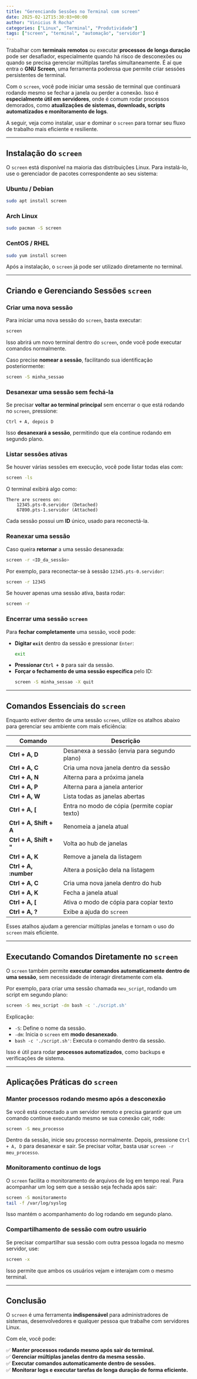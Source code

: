 ```yaml
---
title: "Gerenciando Sessões no Terminal com screen"
date: 2025-02-12T15:30:03+00:00
author: "Vinicius R Rocha"
categories: ["Linux", "Terminal", "Produtividade"]
tags: ["screen", "terminal", "automação", "servidor"]
---
```


Trabalhar com **terminais remotos** ou executar **processos de longa duração** pode ser desafiador, especialmente quando há risco de desconexões ou quando se precisa gerenciar múltiplas tarefas simultaneamente. É aí que entra o **GNU Screen**, uma ferramenta poderosa que permite criar sessões persistentes de terminal.  

Com o `screen`, você pode iniciar uma sessão de terminal que continuará rodando mesmo se fechar a janela ou perder a conexão. Isso é **especialmente útil em servidores**, onde é comum rodar processos demorados, como **atualizações de sistemas, downloads, scripts automatizados e monitoramento de logs**.  

A seguir, veja como instalar, usar e dominar o `screen` para tornar seu fluxo de trabalho mais eficiente e resiliente.  

---

## Instalação do `screen`  

O `screen` está disponível na maioria das distribuições Linux. Para instalá-lo, use o gerenciador de pacotes correspondente ao seu sistema:  

### Ubuntu / Debian  
```bash
sudo apt install screen
```

### Arch Linux  
```bash
sudo pacman -S screen
```

### CentOS / RHEL  
```bash
sudo yum install screen
```

Após a instalação, o `screen` já pode ser utilizado diretamente no terminal.  

---

## Criando e Gerenciando Sessões `screen`  

### Criar uma nova sessão  

Para iniciar uma nova sessão do `screen`, basta executar:  

```bash
screen
```

Isso abrirá um novo terminal dentro do `screen`, onde você pode executar comandos normalmente.  

Caso precise **nomear a sessão**, facilitando sua identificação posteriormente:  

```bash
screen -S minha_sessao
```

### Desanexar uma sessão sem fechá-la  

Se precisar **voltar ao terminal principal** sem encerrar o que está rodando no `screen`, pressione:  

```
Ctrl + A, depois D
```

Isso **desanexará a sessão**, permitindo que ela continue rodando em segundo plano.  

### Listar sessões ativas  

Se houver várias sessões em execução, você pode listar todas elas com:  

```bash
screen -ls
```

O terminal exibirá algo como:  

```
There are screens on:
    12345.pts-0.servidor (Detached)
    67890.pts-1.servidor (Attached)
```

Cada sessão possui um **ID** único, usado para reconectá-la.  

### Reanexar uma sessão  

Caso queira **retornar** a uma sessão desanexada:  

```bash
screen -r <ID_da_sessão>
```

Por exemplo, para reconectar-se à sessão `12345.pts-0.servidor`:  

```bash
screen -r 12345
```

Se houver apenas uma sessão ativa, basta rodar:  

```bash
screen -r
```

### Encerrar uma sessão `screen`  

Para **fechar completamente** uma sessão, você pode:  

- **Digitar `exit`** dentro da sessão e pressionar `Enter`:  
  ```bash
  exit
  ```
- **Pressionar `Ctrl + D`** para sair da sessão.  
- **Forçar o fechamento de uma sessão específica** pelo ID:  
  ```bash
  screen -S minha_sessao -X quit
  ```

---

## Comandos Essenciais do `screen`  

Enquanto estiver dentro de uma sessão `screen`, utilize os atalhos abaixo para gerenciar seu ambiente com mais eficiência:  

| Comando               | Descrição                                      |
|-----------------------|-----------------------------------------------|
| **Ctrl + A, D**       | Desanexa a sessão (envia para segundo plano) |
| **Ctrl + A, C**       | Cria uma nova janela dentro da sessão        |
| **Ctrl + A, N**       | Alterna para a próxima janela                |
| **Ctrl + A, P**       | Alterna para a janela anterior               |
| **Ctrl + A, W**       | Lista todas as janelas abertas               |
| **Ctrl + A, [**       | Entra no modo de cópia (permite copiar texto) |
| **Ctrl + A, Shift + A** | Renomeia a janela atual                     |
| **Ctrl + A, Shift + "** | Volta ao hub de janelas                     |
| **Ctrl + A, K**       | Remove a janela da listagem                   |
| **Ctrl + A, :number** | Altera a posição dela na listagem             |
| **Ctrl + A, C**       | Cria uma nova janela dentro do hub            |
| **Ctrl + A, K**       | Fecha a janela atual                          |
| **Ctrl + A, [**       | Ativa o modo de cópia para copiar texto       |
| **Ctrl + A, ?**       | Exibe a ajuda do `screen`                     |

Esses atalhos ajudam a gerenciar múltiplas janelas e tornam o uso do `screen` mais eficiente.  

---

## Executando Comandos Diretamente no `screen`  

O `screen` também permite **executar comandos automaticamente dentro de uma sessão**, sem necessidade de interagir diretamente com ela.  

Por exemplo, para criar uma sessão chamada `meu_script`, rodando um script em segundo plano:  

```bash
screen -S meu_script -dm bash -c './script.sh'
```

Explicação:  

- `-S`: Define o nome da sessão.  
- `-dm`: Inicia o `screen` em **modo desanexado**.  
- `bash -c './script.sh'`: Executa o comando dentro da sessão.  

Isso é útil para rodar **processos automatizados**, como backups e verificações de sistema.  

---

## Aplicações Práticas do `screen`  

### Manter processos rodando mesmo após a desconexão  

Se você está conectado a um servidor remoto e precisa garantir que um comando continue executando mesmo se sua conexão cair, rode:  

```bash
screen -S meu_processo
```

Dentro da sessão, inicie seu processo normalmente. Depois, pressione `Ctrl + A, D` para desanexar e sair. Se precisar voltar, basta usar `screen -r meu_processo`.  

### Monitoramento contínuo de logs  

O `screen` facilita o monitoramento de arquivos de log em tempo real. Para acompanhar um log sem que a sessão seja fechada após sair:  

```bash
screen -S monitoramento
tail -f /var/log/syslog
```

Isso mantém o acompanhamento do log rodando em segundo plano.  

### Compartilhamento de sessão com outro usuário  

Se precisar compartilhar sua sessão com outra pessoa logada no mesmo servidor, use:  

```bash
screen -x
```

Isso permite que ambos os usuários vejam e interajam com o mesmo terminal.  

---

## Conclusão  

O `screen` é uma ferramenta **indispensável** para administradores de sistemas, desenvolvedores e qualquer pessoa que trabalhe com servidores Linux.  

Com ele, você pode:  

✅ **Manter processos rodando mesmo após sair do terminal.**  
✅ **Gerenciar múltiplas janelas dentro da mesma sessão.**  
✅ **Executar comandos automaticamente dentro de sessões.**  
✅ **Monitorar logs e executar tarefas de longa duração de forma eficiente.**  
